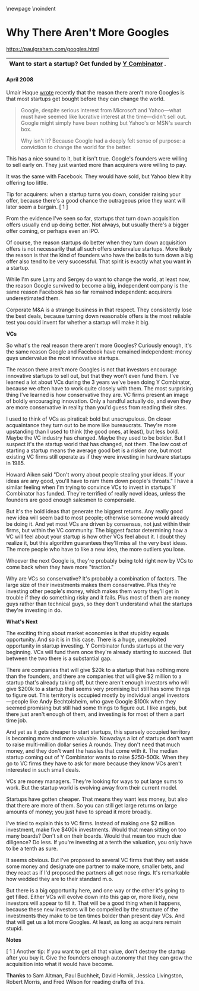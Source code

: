\newpage
\noindent

Why There Aren't More Googles
=============================


  

<https://paulgraham.com/googles.html>
  




| **Want to start a startup?**   Get funded by  [Y Combinator](http://ycombinator.com/apply.html)   . |
| --- |


#### April 2008


  

  

 Umair Haque
 [wrote](http://discussionleader.hbsp.com/haque/2008/04/i_agree_and_i.html) 
 recently that the reason there aren't more Googles is
that most startups get bought before they can change the world.
 
> Google, despite serious interest from Microsoft and Yahoo—what
>  must have seemed like lucrative interest at the time—didn't
>  sell out. Google might simply have been nothing but Yahoo's or
>  MSN's search box.
>    
> 
>   
> 
>  Why isn't it? Because Google had a deeply felt sense of purpose:
>  a conviction to change the world for the better.


 This has a nice sound to it, but it isn't true. 
Google's founders were willing to sell early on.
They just wanted more than acquirers were willing to pay.
   

  

 It was the same with Facebook. They would have sold, but Yahoo blew it 
by offering too little.
   

  

 Tip for acquirers: when a startup turns you down, consider raising
your offer, because there's a good chance the outrageous price they 
want will later seem a bargain.
 \[
 1
 ]
   

  

 From the evidence I've seen so far,
startups that turn down acquisition offers usually end up doing better. 
Not always, but usually there's a bigger offer coming, or
perhaps even an IPO.
   

  

 Of course, the reason startups do better when they turn down
acquisition offers is not necessarily that all such offers undervalue
startups. More likely the reason is that the kind of founders who
have the balls to turn down a big offer also tend to be very
successful. That spirit is exactly what you want in a startup.
   

  

 While I'm sure Larry and Sergey do want to change the world, at
least now, the reason Google survived to become a big, independent
company is the same reason Facebook has so far remained independent:
acquirers underestimated them.
   

  

 Corporate M\&A is a strange business in that respect. They consistently
lose the best deals, because turning down reasonable offers is the
most reliable test you could invent for whether a startup will make
it big.
   

  

**VCs** 
  

  

 So what's the real reason there aren't more Googles? Curiously
enough, it's the same reason Google and Facebook have remained
independent: money guys undervalue the most innovative startups.
   

  

 The reason there aren't more Googles is not that investors encourage
innovative startups to sell out, but that they won't even fund them.
I've learned a lot about VCs during the 3 years we've been doing Y
Combinator, because we often have to work quite closely with them.
The most surprising thing I've learned is how conservative they
are. VC firms present an image of boldly encouraging innovation.
Only a handful actually do, and even they are more conservative in
reality than you'd guess from reading their sites.
   

  

 I used to think of VCs as piratical: bold but unscrupulous. On
closer acquaintance they turn out to be more like bureaucrats.
They're more upstanding than I used to think (the good ones, at
least), but less bold. Maybe the VC industry has changed. Maybe
they used to be bolder. 
But I suspect it's the startup world that has
changed, not them. The low cost of starting a startup means the
average good bet is a riskier one, but most existing VC firms still
operate as if they were investing in hardware startups in 1985\.
   

  

 Howard Aiken said "Don't worry about people stealing your ideas.
If your ideas are any good, you'll have to ram them down people's
throats." I have a similar feeling when I'm trying to convince VCs
to invest in startups Y Combinator has funded. They're terrified
of really novel ideas, unless the founders are good enough salesmen
to compensate.
   

  

 But it's the bold ideas that generate the biggest returns. Any
really good new idea will seem bad to most people; otherwise someone
would already be doing it. And
yet most VCs are driven by consensus, not just within their firms,
but within the VC community. The biggest factor determining how a
VC will feel about your startup is how other VCs feel about it. I
doubt they realize it, but this algorithm guarantees they'll miss
all the very best ideas. The more people who have to like a new
idea, the more outliers you lose.
   

  

 Whoever the next Google is, they're probably being told right now
by VCs to come back when they have more "traction."
   

  

 Why are VCs so conservative? It's probably a combination of factors.
The large size of their investments makes them conservative.
Plus they're investing other people's money, which makes
them worry they'll get in trouble if they do something risky and
it fails. Plus most of them are money guys rather than technical
guys, so they don't understand what the startups they're investing
in do.
   

  

**What's Next** 
  

  

 The exciting thing about market economies is that stupidity equals
opportunity. And so it is in this case. There is a huge, unexploited
opportunity in startup investing. Y Combinator funds startups at
the very beginning. VCs will fund them once they're already starting
to succeed. But between the two there is a substantial gap.
   

  

 There are companies that will give $20k to a startup that has nothing
more than the founders, and there are companies that will give $2
million to a startup that's already taking off,
but there aren't enough investors who will give $200k to a startup
that seems very promising but still has some things to figure out.
This territory is occupied mostly by
individual angel investors—people like Andy Bechtolsheim, who
gave Google $100k when they seemed promising but still had some
things to figure out. I like angels, but there just aren't enough
of them, and investing is for most of them a part time job.
   

  

 And yet as it gets cheaper to start startups, this sparsely occupied
territory is becoming more and more valuable. Nowadays a lot of
startups don't want to raise multi\-million dollar series A rounds.
They don't need that much money, and they don't want the hassles
that come with it. The median startup coming out of Y Combinator
wants to raise $250\-500k. When they go to VC firms they have to
ask for more because they know VCs aren't interested in such small
deals.
   

  

 VCs are money managers. They're looking for ways to put large sums
to work. But the startup world is evolving away from their current
model.
   

  

 Startups have gotten cheaper. That means they want less money, but
also that there are more of them. So you can still get large returns
on large amounts of money; you just have to spread it more broadly.
   

  

 I've tried to explain this to VC firms. Instead of making one $2
million investment, make five $400k investments. Would that mean
sitting on too many boards? Don't sit on their boards. Would that
mean too much due diligence? Do less. If you're investing at a
tenth the valuation, you only have to be a tenth as sure.
   

  

 It seems obvious. But I've proposed to several VC firms that they
set aside some money and designate one partner to make more, smaller
bets, and they react as if I'd proposed the partners all get nose
rings. It's remarkable how wedded they are to their standard m.o.
   

  

 But there is a big opportunity here, and one way or the other it's
going to get filled. Either VCs will evolve down into this gap or,
more likely, new investors will appear to fill it. That will be a
good thing when it happens, because these new investors will be
compelled by the structure of the investments they make to be ten
times bolder than present day VCs. And that will get us a lot more
Googles. At least, as long as acquirers remain stupid.
   

  

  

  

  

  

**Notes** 
  

  

 \[
 1
 ]
Another tip: If you want to get all that value, don't destroy the
startup after you buy it. Give the founders enough autonomy that
they can grow the acquisition into what it would have become.
   

  

**Thanks** 
 to Sam Altman, Paul Buchheit, David Hornik, Jessica 
Livingston, Robert Morris, and Fred Wilson for reading drafts of this.
   

  






